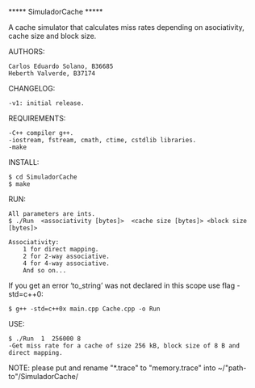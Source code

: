***** SimuladorCache *****

A cache simulator that calculates miss rates depending on asociativity, cache size and block size.

AUTHORS:

    Carlos Eduardo Solano, B36685
    Heberth Valverde, B37174

CHANGELOG:

    -v1: initial release.

REQUIREMENTS:

    -C++ compiler g++.
    -iostream, fstream, cmath, ctime, cstdlib libraries.
    -make
    
INSTALL:

    $ cd SimuladorCache
    $ make

RUN:

    All parameters are ints.
    $ ./Run  <associativity [bytes]>  <cache size [bytes]> <block size [bytes]>

    Associativity:
        1 for direct mapping.
        2 for 2-way associative.
        4 for 4-way associative.
        And so on...

If you get an error ‘to_string’ was not declared in this scope use flag -std=c++0:

    $ g++ -std=c++0x main.cpp Cache.cpp -o Run

USE: 

    $ ./Run  1  256000 8
    -Get miss rate for a cache of size 256 kB, block size of 8 B and direct mapping.

NOTE: please put and rename "*.trace" to "memory.trace" into ~/"path-to"/SimuladorCache/
